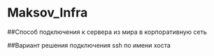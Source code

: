 # Maksov_Infra
##Способ подключения к сервера из мира в корпоративную сеть

##Вариант решения подключения ssh по имени хоста 